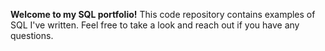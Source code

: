 **Welcome to my SQL portfolio!**
This code repository contains examples of SQL I've written. Feel free to take a look and reach out if you have any questions.
